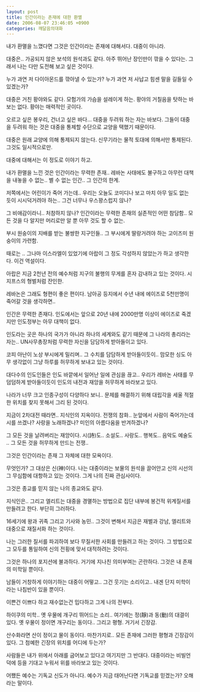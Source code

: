 ```yaml
---
layout: post
title: 인간이라는 존재에 대한 환멸
date: 2006-08-07 23:46:05 +0900
categories: 깨달음의대화
---
```


  
내가 환멸을 느꼈다면 그것은 인간이라는 존재에 대해서다. 대중이 아니라. 
  

  
대중은.. 가공되지 않은 보석의 원석과도 같다. 아주 뛰어난 장인만이 깎을 수 있다는. 그래서 나는 다만 도전해 보고 싶은 것이다. 
  

  
누가 과연 저 다이아몬드를 깎아낼 수 있는가? 누가 과연 저 사납고 힘센 말을 길들일 수 있겠는가? 
  

  
대중은 거친 황야와도 같다. 모험가의 가슴을 설레이게 하는. 황야의 거칠음을 탓하는 바보는 없다. 황야는 매력적인 곳이다. 
  

  
오르고 싶은 봉우리, 건너고 싶은 바다... 대중을 두려워 하는 자는 바보다. 그들이 대중을 두려워 하는 것은 대중을 통제할 수단으로 교양을 택했기 때문이다.
  

  
대중은 원래 교양에 의해 통제되지 않는다. 신무기라는 물적 토대에 의해서만 통제된다. 그것도 일시적으로만. 
  

  
대중에 대해서는 이 정도로 이야기 하고.
  

  
내가 환멸을 느낀 것은 인간이라는 무력한 존재.. 레바논 사태에도 불구하고 아무런 대책을 내놓을 수 없는.. 별 수 없는 인간.. 그 인간의 한계.
  

  
저쪽에서는 어린이가 죽어 가는데.. 우리는 오늘도 코미디나 보고 마치 아무 일도 없는 듯이 시시덕거려야 하는.. 그건 너무나 우스꽝스럽지 않나? 
  

  
그 비애감이라니.. 처참하지 않나? 인간이라는 무력한 존재의 실존적인 어떤 참담함.. 모든 것을 다 알지만 머리로만 알 뿐 아무 것도 할 수 없는.
  

  
부시 원숭이의 지배를 받는 불쌍한 지구인들.. 그 부시에게 딸랑거려야 하는 고이즈미 원숭이의 가련함.
  

  
때로는 .. 그나마 이스라엘이 있었기에 아랍이 그 정도 각성하지 않았는가 하고 생각한다. 이건 역설이다.
  

  
아랍은 지금 2천년 전의 예수처럼 지구의 불행의 무게를 혼자 감내하고 있는 것이다. 시지프스의 형벌처럼 잔인한.
  

  
레바논은 그래도 형편이 좋은 편이다. 남아공 등지에서 수년 내에 에이즈로 5천만명이 죽어갈 것을 생각하면.. 
  

  
인간은 무력한 존재다. 인도에서는 앞으로 20년 내에 2000만명 이상이 에이즈로 죽겠지만 인도정부는 아무 대책이 없다.
  

  
인도라는 곳은 하나의 국가가 아니라 하나의 세계와도 같기 때문에 그 나라의 총리라는 자는.. UN사무총장처럼 무력한 자신을 담담하게 받아들이고 있다.
  

  
코피 아난이 노상 부시에게 밀리며.. 그 수치를 담담하게 받아들이듯이.. 맘모한 싱도 아무 생각없이 그냥 하루를 허무하게 보내고 있는 것이다. 
   

  
대다수의 인도인들은 인도 바깥에서 일어난 일에 관심을 끊고.. 우리가 레바논 사태를 무덤덤하게 받아들이듯이 인도의 내전과 재앙을 허무하게 바라보고 있다.
   

  
나라가 너무 크고 인종구성이 다양하다 보니.. 문제를 해결하기 위해 대립각을 세울 적절한 위치를 찾지 못해서 그리 된 것이다.
  

  
지금이 2차대전 때라면.. 지식인의 지옥이다. 전쟁의 참화.. 눈앞에서 사람이 죽어가는데 시를 쓰겠나? 사랑을 노래하겠나? 미인의 아름다움을 반겨하겠나?
  

  
그 모든 것을 날려버리는 재앙이다. 시(詩)도.. 소설도.. 사랑도.. 행복도.. 음악도 예술도 .. 그 모든 것을 허무하게 만드는 전쟁.. 
  

  
그것은 인간이라는 존재 그 자체에 대한 모욕이다.
  

  
무엇인가? 그 대상은 신(神)이다. 나는 대중이라는 보물의 원석을 끌어안고 신의 시선의 그 무심함에 대항하고 있는 것이다. 그게 나의 진짜 관심사이다. 
  

  
그것은 종교를 믿지 않는 나의 종교와도 같다.
  

  
지식인은.. 그리고 엘리트는 대중을 경멸하는 방법으로 집단 내부에 봉건적 위계질서를 만들려고 한다. 부단히 그러하다.
  

  
16세기에 왕과 귀족 그리고 기사와 농민.. 그것이 변해서 지금은 재벌과 강남, 엘리트와 대중으로 재질서화 하는 것이다. 
  

  
나는 그러한 질서를 파괴하여 보다 무질서한 사회를 만들려고 하는 것이다. 그 방법으로 그 모두를 통일하여 신의 전횡에 맞서 대적하려는 것이다.
  

  
그것은 하나의 포지션에 불과하다. 거기에 지나친 의미부여는 곤란하다. 그것은 내 존재의 미학일 뿐이다. 
  

  
남들이 거창하게 이야기하는 대중이 어떻고.. 그건 웃기는 소리이고.. 내겐 단지 미학이라는 나침반이 있을 뿐이다. 
  

  
이쁜건 이쁘다 하고 재수없는건 밉다하고 그게 나의 전부다.
  

  
하이쿠의 미학.. 옛 우물에 개구리 뛰어드는 소리.. 여기에는 정(靜)과 동(動)의 대결이 있다. 옛 우물이 정이면 개구리는 동이다.. 그리고 평형. 거기서 긴장감.
  

  
산수화라면 산이 정이고 물이 동이다. 마찬가지로.. 모든 존재에 그러한 평형과 긴장감이 있다. 그 첨예한 긴장의 위치를 어디에 두는가? 
  

  
사람들은 내가 위에서 아래를 굽어보고 있다고 여기지만 그 반대다. 대중이라는 비빌언덕에 등을 기대고 누워서 위를 바라보고 있는 것이다.
  

  
어쨌든 예수는 기독교 신도가 아니다. 예수가 지금 태어난다면 기독교를 믿겠는가? 오해라는 말이다.